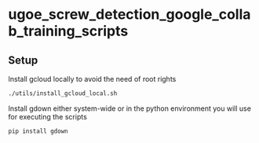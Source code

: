 # ugoe_screw_detection_google_collab_training_scripts

## Setup

Install gcloud locally to avoid the need of root rights

```bash
./utils/install_gcloud_local.sh
```
Install gdown either system-wide or in the python environment you will use for executing the scripts

```bash
pip install gdown
```
